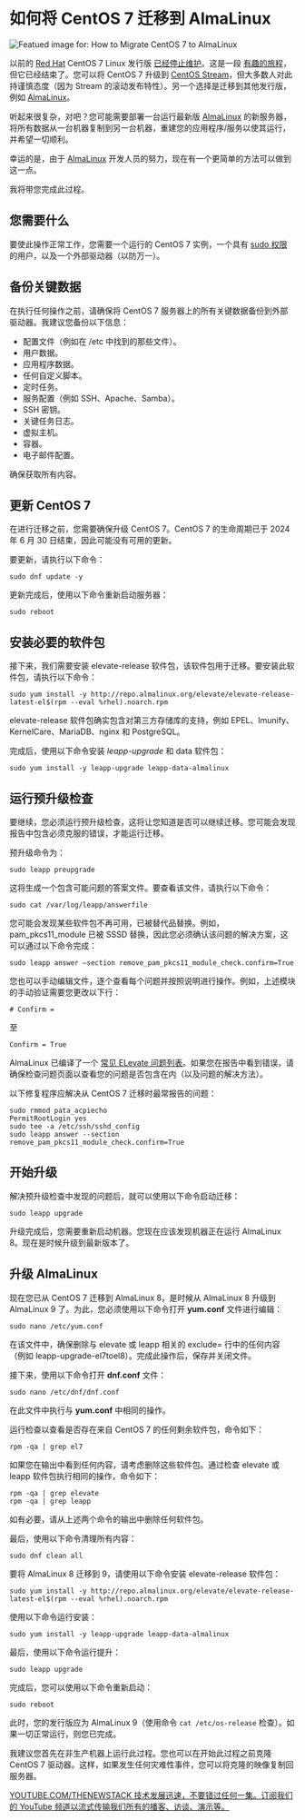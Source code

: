 # 如何将 CentOS 7 迁移到 AlmaLinux

![Featued image for: How to Migrate CentOS 7 to AlmaLinux](https://cdn.thenewstack.io/media/2024/07/31ad3212-alma-linux-1024x683.jpg)

以前的 [Red Hat](https://www.openshift.com/try?utm_content=inline+mention) CentOS 7 Linux 发行版 [已经停止维护](https://thenewstack.io/havent-migrated-off-centos-yet-you-have-until-june-30/)。这是一段 [有趣的旅程](https://thenewstack.io/centos-9-stream-is-now-available-but-should-you-use-it/)，但它已经结束了。您可以将 CentOS 7 升级到 [CentOS Stream](https://thenewstack.io/wherefore-art-thou-centos-rocky-linux-cloudlinux-and-centos-stream/)，但大多数人对此持谨慎态度（因为 Stream 的滚动发布特性）。另一个选择是迁移到其他发行版，例如 [AlmaLinux](https://thenewstack.io/jack-aboutboul-how-almalinux-came-to-be-and-why-it-was-needed/)。

听起来很复杂，对吧？您可能需要部署一台运行最新版 [AlmaLinux](https://thenewstack.io/almalinux-captures-the-soul-of-centos/) 的新服务器，将所有数据从一台机器复制到另一台机器，重建您的应用程序/服务以使其运行，并希望一切顺利。

幸运的是，由于 [AlmaLinux](https://thenewstack.io/linux-and-cloud-native-security-almalinux/) 开发人员的努力，现在有一个更简单的方法可以做到这一点。

我将带您完成此过程。

## 您需要什么

要使此操作正常工作，您需要一个运行的 CentOS 7 实例，一个具有 [sudo 权限](https://thenewstack.io/linux-understand-sudo-to-rule-your-server/) 的用户，以及一个外部驱动器（以防万一）。

## 备份关键数据

在执行任何操作之前，请确保将 CentOS 7 服务器上的所有关键数据备份到外部驱动器。我建议您备份以下信息：

- 配置文件（例如在 /etc 中找到的那些文件）。
- 用户数据。
- 应用程序数据。
- 任何自定义脚本。
- 定时任务。
- 服务配置（例如 SSH、Apache、Samba）。
- SSH 密钥。
- 关键任务日志。
- 虚拟主机。
- 容器。
- 电子邮件配置。

确保获取所有内容。

## 更新 CentOS 7

在进行迁移之前，您需要确保升级 CentOS 7。CentOS 7 的生命周期已于 2024 年 6 月 30 日结束，因此可能没有可用的更新。

要更新，请执行以下命令：

```
sudo dnf update -y
```

更新完成后，使用以下命令重新启动服务器：

```
sudo reboot
```

## 安装必要的软件包

接下来，我们需要安装 elevate-release 软件包，该软件包用于迁移。要安装此软件包，请执行以下命令：

```
sudo yum install -y http://repo.almalinux.org/elevate/elevate-release-latest-el$(rpm --eval %rhel).noarch.rpm
```

elevate-release 软件包确实包含对第三方存储库的支持，例如 EPEL、Imunify、KernelCare、MariaDB、nginx 和 PostgreSQL。

完成后，使用以下命令安装 *leapp-upgrade* 和 data 软件包：

```
sudo yum install -y leapp-upgrade leapp-data-almalinux
```

## 运行预升级检查

要继续，您必须运行预升级检查，这将让您知道是否可以继续迁移。您可能会发现报告中包含必须克服的错误，才能运行迁移。

预升级命令为：

```
sudo leapp preupgrade
```

这将生成一个包含可能问题的答案文件。要查看该文件，请执行以下命令：

```
sudo cat /var/log/leapp/answerfile
```

您可能会发现某些软件包不再可用，已被替代品替换。例如，pam_pkcs11_module 已被 SSSD 替换，因此您必须确认该问题的解决方案，这可以通过以下命令完成：

```
sudo leapp answer –section remove_pam_pkcs11_module_check.confirm=True
```

您也可以手动编辑文件，逐个查看每个问题并按照说明进行操作。例如，上述模块的手动验证需要您更改以下行：

```
# Confirm = 
```

至

```
Confirm = True
```

AlmaLinux 已编译了一个 [常见 ELevate 问题列表](https://wiki.almalinux.org/elevate/ELevate-frequent-issues.html)。如果您在报告中看到错误，请确保检查问题页面以查看您的问题是否包含在内（以及问题的解决方法）。

以下修复程序应解决从 CentOS 7 迁移时最常报告的问题：

```
sudo rmmod pata_acpiecho
PermitRootLogin yes
sudo tee -a /etc/ssh/sshd_config
sudo leapp answer --section remove_pam_pkcs11_module_check.confirm=True
```

## 开始升级

解决预升级检查中发现的问题后，就可以使用以下命令启动迁移：

```
sudo leapp upgrade
```

升级完成后，您需要重新启动机器。您现在应该发现机器正在运行 AlmaLinux 8。现在是时候升级到最新版本了。

## 升级 AlmaLinux
现在您已从 CentOS 7 迁移到 AlmaLinux 8，是时候从 AlmaLinux 8 升级到 AlmaLinux 9 了。为此，您必须使用以下命令打开 **yum.conf** 文件进行编辑：

```
sudo nano /etc/yum.conf
```

在该文件中，确保删除与 elevate 或 leapp 相关的 exclude= 行中的任何内容（例如 leapp-upgrade-el7toel8）。完成此操作后，保存并关闭文件。

接下来，使用以下命令打开 **dnf.conf** 文件：

```
sudo nano /etc/dnf/dnf.conf
```

在此文件中执行与 **yum.conf** 中相同的操作。

运行检查以查看是否存在来自 CentOS 7 的任何剩余软件包，命令如下：

```
rpm -qa | grep el7
```

如果您在输出中看到任何内容，请考虑删除这些软件包。通过检查 elevate 或 leapp 软件包执行相同的操作，命令如下：

```
rpm -qa | grep elevate
rpm -qa | grep leapp
```

如有必要，请从上述两个命令的输出中删除任何软件包。

最后，使用以下命令清理所有内容：

```
sudo dnf clean all
```

要将 AlmaLinux 8 迁移到 9，请使用以下命令安装 elevate-release 软件包：

```
sudo yum install -y http://repo.almalinux.org/elevate/elevate-release-latest-el$(rpm --eval %rhel).noarch.rpm
```

使用以下命令运行安装：

```
sudo yum install -y leapp-upgrade leapp-data-almalinux
```

最后，使用以下命令运行提升：

```
sudo leapp upgrade
```

完成后，您可以使用以下命令重新启动：

```
sudo reboot
```

此时，您的发行版应为 AlmaLinux 9（使用命令 `cat /etc/os-release` 检查）。如果一切正常运行，则您已完成。

我建议您首先在非生产机器上运行此过程。您也可以在开始此过程之前克隆 CentOS 7 驱动器。这样，如果发生任何灾难性事件，您可以将克隆的映像复制回服务器。

[
YOUTUBE.COM/THENEWSTACK
技术发展迅速，不要错过任何一集。订阅我们的 YouTube
频道以流式传输我们所有的播客、访谈、演示等。
](https://youtube.com/thenewstack?sub_confirmation=1)